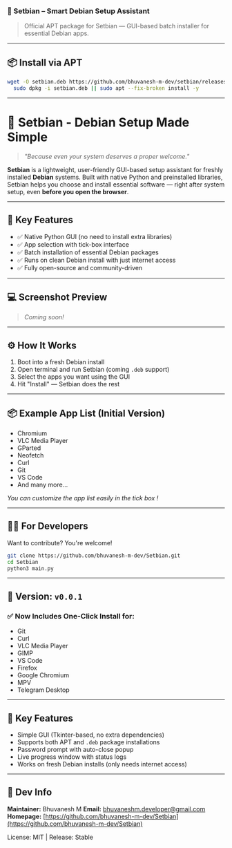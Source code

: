### 🧰 Setbian – Smart Debian Setup Assistant

> Official APT package for Setbian — GUI-based batch installer for essential Debian apps.

---

## 📦 Install via APT

```bash
wget -O setbian.deb https://github.com/bhuvanesh-m-dev/setbian/releases/download/v0.0.1/setbian_0.0.1_amd64.deb && \
  sudo dpkg -i setbian.deb || sudo apt --fix-broken install -y
```

---

# 🧰 Setbian - Debian Setup Made Simple

> *"Because even your system deserves a proper welcome."*

**Setbian** is a lightweight, user-friendly GUI-based setup assistant for freshly installed **Debian** systems. Built with native Python and preinstalled libraries, Setbian helps you choose and install essential software — right after system setup, even **before you open the browser**.

---

## 🚀 Key Features

* ✅ Native Python GUI (no need to install extra libraries)
* ✅ App selection with tick-box interface
* ✅ Batch installation of essential Debian packages
* ✅ Runs on clean Debian install with just internet access
* ✅ Fully open-source and community-driven

---

## 💻 Screenshot Preview

> *Coming soon!*

---

## ⚙️ How It Works

1. Boot into a fresh Debian install
2. Open terminal and run Setbian (coming `.deb` support)
3. Select the apps you want using the GUI
4. Hit "Install" — Setbian does the rest

---

## 📦 Example App List (Initial Version)

* Chromium
* VLC Media Player
* GParted
* Neofetch
* Curl
* Git
* VS Code
* And many more...

*You can customize the app list easily in the tick box !*

---

## 🧑‍💻 For Developers

Want to contribute? You're welcome!

```bash
git clone https://github.com/bhuvanesh-m-dev/Setbian.git
cd Setbian
python3 main.py
```

---

## 🔖 Version: `v0.0.1`

### ✅ Now Includes One-Click Install for:

* Git
* Curl
* VLC Media Player
* GIMP
* VS Code
* Firefox
* Google Chromium
* MPV
* Telegram Desktop

---

## 🎯 Key Features

* Simple GUI (Tkinter-based, no extra dependencies)
* Supports both APT and `.deb` package installations
* Password prompt with auto-close popup
* Live progress window with status logs
* Works on fresh Debian installs (only needs internet access)

---

## 🔧 Dev Info

**Maintainer:** Bhuvanesh M
**Email:** [bhuvaneshm.developer@gmail.com](mailto:bhuvaneshm.developer@gmail.com)
**Homepage:** [https://github.com/bhuvanesh-m-dev/Setbian](https://github.com/bhuvanesh-m-dev/Setbian)

License: MIT | Release: Stable
